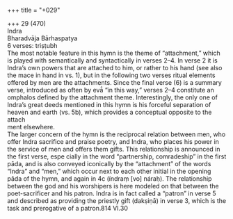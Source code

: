 +++
title = "+029"

+++
29 (470)  
Indra  
Bharadvāja Bārhaspatya  
6 verses: triṣṭubh  
The most notable feature in this hymn is the theme of “attachment,” which is played  with semantically and syntactically in verses 2–4. In verse 2 it is Indra’s own powers  that are attached to him, or rather to his hand (see also the mace in hand in vs. 1),  but in the following two verses ritual elements offered by men are the attachments.  Since the final verse (6) is a summary verse, introduced as often by evā́ “in this way,”  verses 2–4 constitute an omphalos defined by the attachment theme. Interestingly,  the only one of Indra’s great deeds mentioned in this hymn is his forceful separation of heaven and earth (vs. 5b), which provides a conceptual opposite to the attach  
ment elsewhere.  
The larger concern of the hymn is the reciprocal relation between men, who offer  Indra sacrifice and praise poetry, and Indra, who places his power in the service of  men and offers them gifts. This relationship is announced in the first verse, espe cially in the word “partnership, comradeship” in the first pāda, and is also conveyed  iconically by the “attachment” of the words “Indra” and “men,” which occur next  to each other initial in the opening pāda of the hymn, and again in 4c (índraṃ [vo]  náraḥ). The relationship between the god and his worshipers is here modeled on  that between the poet-sacrificer and his patron. Indra is in fact called a “patron” in  verse 5 and described as providing the priestly gift (dakṣiṇā) in verse 3, which is the  task and prerogative of a patron.814 VI.30  